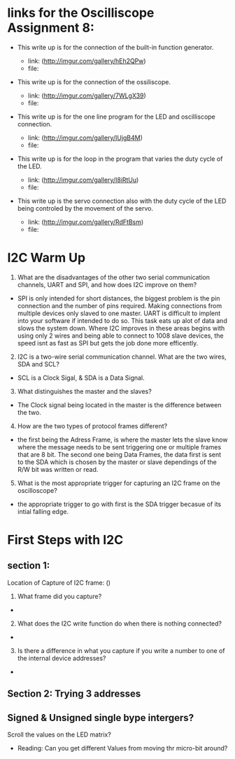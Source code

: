 # links for the Oscilliscope Assignment 8: 
  - This write up is for the connection of the built-in function generator.
    - link: (http://imgur.com/gallery/hEh2QPw)
    - file: 
   
  - This write up is for the connection of the ossiliscope.
    - link: (http://imgur.com/gallery/7WLgX39)
    - file:
   
  - This write up is for the one line program for the LED and oscilliscope connection.
    - link: (http://imgur.com/gallery/IUjgB4M)
    - file:
  
  - This write up is for the loop in the program that varies the duty cycle of the LED.
    - link: (http://imgur.com/gallery/I8iRtUu)
    - file:
  
  - This write up is the servo connection also with the duty cycle of the LED being controled by the movement of the servo.
    - link: (http://imgur.com/gallery/RdFtBsm) 
    - file:

# I2C Warm Up 
1. What are the disadvantages of the other two serial communication channels, UART and SPI, and how does I2C improve on them?
 - SPI is only intended for short distances, the biggest problem is the pin connection and the number of pins required. Making connections from multiple devices only slaved to one master.  UART is difficult to implent into your software if intended to do so.  This task eats up alot of data and slows the system down.  Where I2C improves in these areas begins with using only 2 wires and being able to connect to 1008 slave devices, the speed isnt as fast as SPI but gets the job done more efficently.
2. I2C is a two-wire serial communication channel. What are the two wires, SDA and SCL? 
 - SCL is a Clock Sigal, & SDA is a Data Signal.
3. What distinguishes the master and the slaves? 
 - The Clock signal being located in the master is the difference between the two.
4. How are the two types of protocol frames different?
 - the first being the Adress Frame, is where the master lets the slave know where the message needs to be sent triggering one or multiple frames that are 8 bit. The second one being Data Frames, the data first is sent to the SDA which is chosen by the master or slave dependings of the R/W bit was written or read.
5. What is the most appropriate trigger for capturing an I2C frame on the oscilloscope?
 - the appropriate trigger to go with first is the SDA trigger becasue of its intial falling edge.
# First Steps with I2C

## section 1:

Location of Capture of I2C frame: ()

1. What frame did you capture?
- 
2. What does the I2C write function do when there is nothing connected?
- 
3. Is there a difference in what you capture if you write a number to one of the internal device addresses?
-
## Section 2: Trying 3 addresses

Signed & Unsigned single bype intergers?
-
Scroll the values on the LED matrix?
- Reading: 
Can you get different Values from moving thr micro-bit around?

 
 
 
